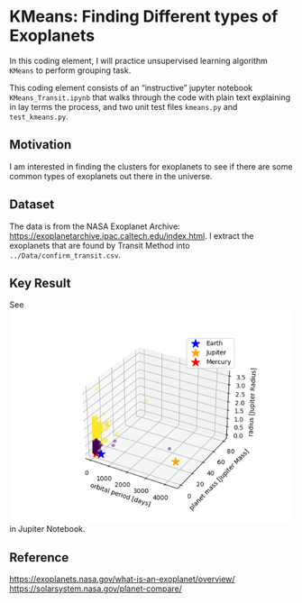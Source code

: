 # KMeans: Finding Different types of Exoplanets
In this coding element, I will practice unsupervised learning algorithm `KMeans` to perform grouping task.  

This coding element consists of an “instructive” jupyter notebook `KMeans_Transit.ipynb` that walks through the code with plain text explaining in lay terms the process, and two unit test files `kmeans.py` and `test_kmeans.py`. 

## Motivation 
I am interested in finding the clusters for exoplanets to see if there are some common types of exoplanets out there in the universe.

## Dataset
The data is from the NASA Exoplanet Archive: https://exoplanetarchive.ipac.caltech.edu/index.html. I extract the exoplanets that are found by Transit Method into `../Data/confirm_transit.csv`. 

## Key Result
See ![detailed discussion](https://github.com/comp-machine-learning-spring2021/portfolio-lillianjiang/blob/main/KMeans/result1.png) in Jupiter Notebook.

## Reference
https://exoplanets.nasa.gov/what-is-an-exoplanet/overview/ \
https://solarsystem.nasa.gov/planet-compare/ 
